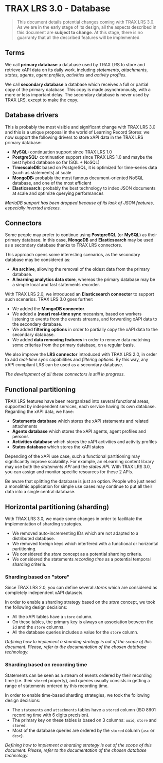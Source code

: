 # TRAX LRS 3.0 - Database

> This document details potential changes coming with TRAX LRS 3.0. As we are in the early stage of its design, all the aspects described in this document are **subject to change**. At this stage, there is no guarranty that all the described features will be implemented.


## Terms

We call **primary database** a database used by TRAX LRS to store and retrieve xAPI data on its daily work,
including *statements*, *attachments*, *states*, *agents*, *agent profiles*, *activities* and *activity profiles*.

We call **secondary database** a database which receives a full or partial copy of the primary database.
This copy is made asynchronously, with a more or less important delay.
The secondary database is never used by TRAX LRS, except to make the copy.


## Database drivers

This is probably the most visible and significant change with TRAX LRS 3.0
and this is a unique proposal in the world of Learning Record Stores:
we now support the following drivers to store xAPI data in the TRAX LRS primary database:

- **MySQL:** continuation support since TRAX LRS 1.0
- **PostgreSQL:** continuation support since TRAX LRS 1.0 and maybe the best hybrid database so far (SQL + NoSQL)
- **TimescaleDB:** based on PostgreSQL, it is optimized for time-series data (such as statements) at scale
- **MongoDB:** probably the most famous document-oriented NoSQL database, and one of the most efficient
- **Elasticsearch:** probably the best technology to index JSON documents at scale and optimize querying performances 

*MariaDB support has been dropped because of its lack of JSON features, especially inverted indexes.*


## Connectors

Some people may prefer to continue using **PostgreSQL** (or **MySQL**) as their primary database.
In this case, **MongoDB** and **Elasticsearch** may be used as a secondary database thanks to TRAX LRS connectors.

This approach opens some interesting scenarios, as the secondary database may be considered as:

- **An archive**, allowing the removal of the oldest data from the primary database.
- **A learning analytics data store**, whereas the primary database may be a simple local and fast statements recorder.

With TRAX LRS 2.0, we introduced an **Elasticsearch connector** to support such scenarios. TRAX LRS 3.0 goes further:

- We added the **MongoDB connector**.
- We added a **(near) real-time sync** mecanism, based on workers listening to events from the events streams, and forwarding xAPI data to the secondary database.
- We added **filtering options** in order to partially copy the xAPI data to the secondary database.
- We added **data removing features** in order to remove data matching some criterias from the primary database, on a regular basis.

We also improve the **LRS connector** introduced with TRAX LRS 2.0, in order to add *real-time sync* capabilities and *filtering options*.
By this way, any xAPI compliant LRS can be used as a secondary database. 

*The development of all these connectors is still in progress.*


## Functional partitioning

TRAX LRS features have been reorganized into several functional areas, supported by independent services,
each service having its own database. Regarding the xAPI data, we have:

- **Statements database** which stores the xAPI statements and related attachments
- **Agents database** which stores the xAPI agents, agent profiles and persons
- **Activities database** which stores the xAPI activities and activity profiles
- **States database** which stores the xAPI states

Depending of the xAPI use case, such a functional partitioning may significantly improve scalability.
For example, an eLearning content library may use both the *statements API* and the *states API*.
With TRAX LRS 3.0, you can assign and monitor specific resources for these 2 APIs.

Be aware that splitting the database is just an option.
People who just need a monolithic application for simple use cases
may continue to put all their data into a single central database.


## Horizontal partitioning (sharding)

With TRAX LRS 3.0, we made some changes in order to facilitate the implementation of sharding strategies.

- We removed auto-incrementing IDs which are not adapted to a distributed database.
- We removed foreign keys which interfered with a functional or horizontal partitioning.
- We considered the *store* concept as a potential sharding criteria.
- We considered the statements *recording time* as a potential temporal sharding criteria.

### Sharding based on "store"

Since TRAX LRS 2.0, you can define several *stores* which are considered as completely independent xAPI datasets.

In order to enable a sharding strategy based on the *store* concept, we took the following design decisions:

- All the xAPI tables have a `store` column.
- On these tables, the primary key is always an association between the `id` and the `store` columns.
- All the database queries includes a value for the `store` column.

*Defining how to implement a sharding strategy is out of the scope of this document. Please, refer to the documentation of the chosen database technology.*

### Sharding based on recording time

Statements can be seen as a stream of events ordered by their recording time (i.e. their `stored` property),
and queries usually consists in getting a range of statements ordered by this recording time.

In order to enable time-based sharding strategies, we took the following design decisions:

- The `statements` and `attachments` tables have a `stored` column (ISO 8601 recording time with 6 digits precision).
- The primary key on these tables is based on 3 columns: `uuid`, `store` and `stored`.
- Most of the database queries are ordered by the `stored` column (`asc` or `desc`).

*Defining how to implement a sharding strategy is out of the scope of this document. Please, refer to the documentation of the chosen database technology.*
